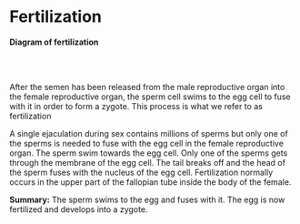 # Fertilization

**Diagram of fertilization**



<br>

<br>


After the semen has been released from the male reproductive organ into the female reproductive organ, the sperm cell swims to the egg cell to fuse with it in order to form a zygote. This process is what we refer to as fertilization

A single ejaculation during sex contains millions of sperms but only one of the sperms is needed to fuse with the egg cell in the female reproductive organ.  The sperm swim towards the egg cell.  Only one of the sperms gets through the membrane of the egg cell. The tail breaks off and the head of the sperm fuses with the nucleus of the egg cell.  Fertilization normally occurs in the upper part of the fallopian tube inside the body of the female.

**Summary:** The sperm swims to the egg and fuses with it.  The egg is now fertilized and develops into a zygote.

